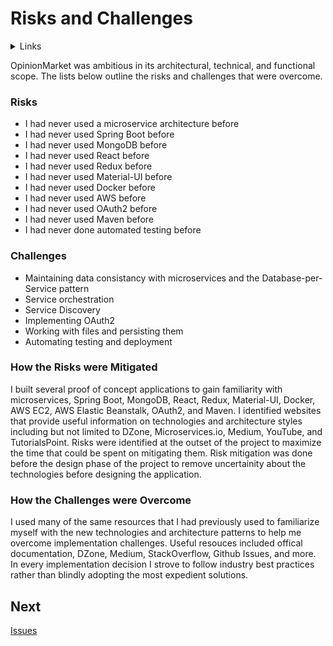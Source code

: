 # Risks and Challenges

<details>
  <summary>Links</summary>
  
  ## Portfolio Links
  - [Introduction](https://github.com/JoshVandeWalle/OpinionMarket/blob/main/Introduction.md "Introduction")  
  - [Requirements](https://github.com/JoshVandeWalle/OpinionMarket/blob/main/Requirements.md "Requirements")  
  - [Technologies](https://github.com/JoshVandeWalle/OpinionMarket/blob/main/Technologies.md "Technolgoies")  
  - [Technical Approach](https://github.com/JoshVandeWalle/OpinionMarket/blob/main/Approach.md "Technical Approach")  
  - [Risks & Challenges](https://github.com/JoshVandeWalle/OpinionMarket/blob/main/RisksAndChallenges.md "Risks & Challenges")  
  - [Issues](https://github.com/JoshVandeWalle/OpinionMarket/blob/main/Issues.md "Issues")  
  ## External Links
  - [OpinionMarket](http://clientapp6-env.eba-sifj8dsx.us-west-1.elasticbeanstalk.com/ "OpinionMarket")  
  - [Swagger](https://app.swaggerhub.com/apis/JoshV3742/Capstone/1.0.0 "Swagger")  
</details>

OpinionMarket was ambitious in its architectural, technical, and functional scope. The lists below outline the risks and challenges that were overcome.

### Risks
- I had never used a microservice architecture before
- I had never used Spring Boot before
- I had never used MongoDB before
- I had never used React before
- I had never used Redux before
- I had never used Material-UI before
- I had never used Docker before
- I had never used AWS before
- I had never used OAuth2 before
- I had never used Maven before
- I had never done automated testing before

### Challenges
- Maintaining data consistancy with microservices and the Database-per-Service pattern
- Service orchestration
- Service Discovery
- Implementing OAuth2
- Working with files and persisting them
- Automating testing and deployment

### How the Risks were Mitigated
I built several proof of concept applications to gain familiarity with microservices, Spring Boot, MongoDB, React, Redux, Material-UI, Docker, AWS EC2, AWS Elastic Beanstalk, OAuth2, and Maven. I identified websites that provide useful information on technologies and architecture styles including but not limited to DZone, Microservices.io, Medium, YouTube, and TutorialsPoint. Risks were identified at the outset of the project to maximize the time that could be spent on mitigating them. Risk mitigation was done before the design phase of the project to remove uncertainity about the technologies before designing the application.

### How the Challenges were Overcome
I used many of the same resources that I had previously used to familiarize myself with the new technologies and architecture patterns to help me overcome implementation challenges. Useful resouces included offical documentation, DZone, Medium, StackOverflow, Github Issues, and more. In every implementation decision I strove to follow industry best practices rather than blindly adopting the most expedient solutions.

## Next 
[Issues](https://github.com/JoshVandeWalle/OpinionMarket/blob/main/Issues.md "Issues")
